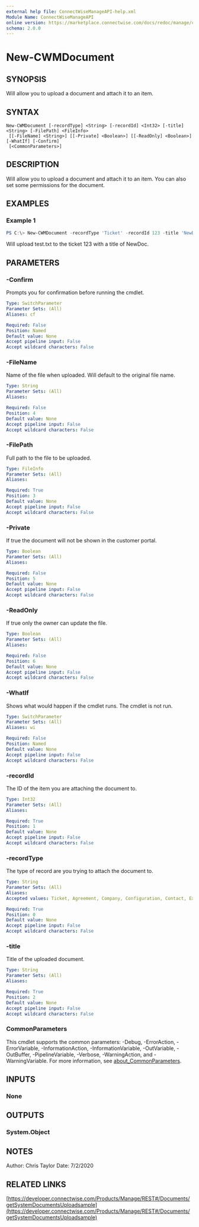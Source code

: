 ```yaml
---
external help file: ConnectWiseManageAPI-help.xml
Module Name: ConnectWiseManageAPI
online version: https://marketplace.connectwise.com/docs/redoc/manage/company.html#tag/ContactCommunications/paths/~1company~1contacts~1{id}~1communications/post
schema: 2.0.0
---
```


# New-CWMDocument

## SYNOPSIS
Will allow you to upload a document and attach it to an item.

## SYNTAX

```
New-CWMDocument [-recordType] <String> [-recordId] <Int32> [-title] <String> [-FilePath] <FileInfo>
 [[-FileName] <String>] [[-Private] <Boolean>] [[-ReadOnly] <Boolean>] [-WhatIf] [-Confirm]
 [<CommonParameters>]
```

## DESCRIPTION
Will allow you to upload a document and attach it to an item. You can also set some permissions for the document.

## EXAMPLES

### Example 1
```powershell
PS C:\> New-CWMDocument -recordType 'Ticket' -recordId 123 -title 'NewDoc' -FilePath 'C:\temp\test.txt'
```

Will upload test.txt to the ticket 123 with a title of NewDoc.

## PARAMETERS

### -Confirm
Prompts you for confirmation before running the cmdlet.

```yaml
Type: SwitchParameter
Parameter Sets: (All)
Aliases: cf

Required: False
Position: Named
Default value: None
Accept pipeline input: False
Accept wildcard characters: False
```

### -FileName
Name of the file when uploaded. Will default to the original file name.

```yaml
Type: String
Parameter Sets: (All)
Aliases:

Required: False
Position: 4
Default value: None
Accept pipeline input: False
Accept wildcard characters: False
```

### -FilePath
Full path to the file to be uploaded.

```yaml
Type: FileInfo
Parameter Sets: (All)
Aliases:

Required: True
Position: 3
Default value: None
Accept pipeline input: False
Accept wildcard characters: False
```

### -Private
If true the document will not be shown in the customer portal.

```yaml
Type: Boolean
Parameter Sets: (All)
Aliases:

Required: False
Position: 5
Default value: None
Accept pipeline input: False
Accept wildcard characters: False
```

### -ReadOnly
If true only the owner can update the file.

```yaml
Type: Boolean
Parameter Sets: (All)
Aliases:

Required: False
Position: 6
Default value: None
Accept pipeline input: False
Accept wildcard characters: False
```

### -WhatIf
Shows what would happen if the cmdlet runs.
The cmdlet is not run.

```yaml
Type: SwitchParameter
Parameter Sets: (All)
Aliases: wi

Required: False
Position: Named
Default value: None
Accept pipeline input: False
Accept wildcard characters: False
```

### -recordId
The ID of the item you are attaching the document to.

```yaml
Type: Int32
Parameter Sets: (All)
Aliases:

Required: True
Position: 1
Default value: None
Accept pipeline input: False
Accept wildcard characters: False
```

### -recordType
The type of record are you trying to attach the document to.

```yaml
Type: String
Parameter Sets: (All)
Aliases:
Accepted values: Ticket, Agreement, Company, Configuration, Contact, Expense, Opportunity, PurchaseOrder, Project, SalesOrder, ServiceTemplate, Rma

Required: True
Position: 0
Default value: None
Accept pipeline input: False
Accept wildcard characters: False
```

### -title
Title of the uploaded document.

```yaml
Type: String
Parameter Sets: (All)
Aliases:

Required: True
Position: 2
Default value: None
Accept pipeline input: False
Accept wildcard characters: False
```

### CommonParameters
This cmdlet supports the common parameters: -Debug, -ErrorAction, -ErrorVariable, -InformationAction, -InformationVariable, -OutVariable, -OutBuffer, -PipelineVariable, -Verbose, -WarningAction, and -WarningVariable. For more information, see [about_CommonParameters](http://go.microsoft.com/fwlink/?LinkID=113216).

## INPUTS

### None
## OUTPUTS

### System.Object
## NOTES
Author: Chris Taylor Date: 7/2/2020

## RELATED LINKS

[https://developer.connectwise.com/Products/Manage/REST#/Documents/getSystemDocumentsUploadsample](https://developer.connectwise.com/Products/Manage/REST#/Documents/getSystemDocumentsUploadsample)
